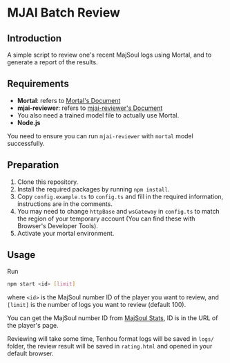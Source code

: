 # MJAI Batch Review

## Introduction

A simple script to review one's recent MajSoul logs using Mortal, and to generate a report of the results.

## Requirements

- **Mortal**: refers to [Mortal's Document](https://mortal.ekyu.moe/user/build.html)
- **mjai-reviewer**: refers to [mjai-reviewer's Document](https://github.com/Equim-chan/mjai-reviewer)
- You also need a trained model file to actually use Mortal.
- **Node.js**

You need to ensure you can run `mjai-reviewer` with `mortal` model successfully.

## Preparation

1. Clone this repository.
2. Install the required packages by running `npm install`.
3. Copy `config.example.ts` to `config.ts` and fill in the required information, instructions are in the comments.
4. You may need to change `httpBase` and `wsGateway` in `config.ts` to match the region of your temporary account (You can find these with Browser's Developer Tools).
5. Activate your mortal environment.

## Usage

Run

```bash
npm start <id> [limit]
```

where `<id>` is the MajSoul number ID of the player you want to review, and `[limit]` is the number of logs you want to review (default 100).

You can get the MajSoul number ID from [MajSoul Stats](https://amae-koromo.sapk.ch/), ID is in the URL of the player's page.

Reviewing will take some time, Tenhou format logs will be saved in `logs/` folder, the review result will be saved in `rating.html` and opened in your default browser.
